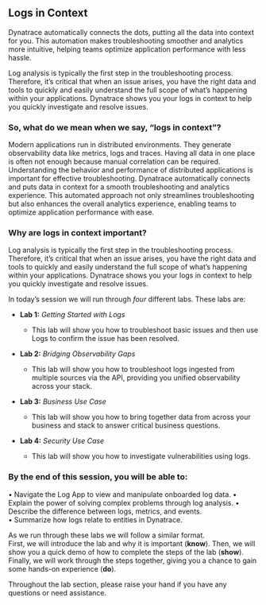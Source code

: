 
## Logs in Context

Dynatrace automatically connects the dots, putting all the data into context for you. This automation makes troubleshooting smoother and analytics more intuitive, helping teams optimize application performance with less hassle.  

Log analysis is typically the first step in the troubleshooting process. Therefore, it’s critical that when an issue arises, you have the right data and tools to quickly and easily understand the full scope of what’s happening within your applications. Dynatrace shows you your logs in context to help you quickly investigate and resolve issues.

### So, what do we mean when we say, “logs in context”?

Modern applications run in distributed environments. They generate observability data like metrics, logs and traces. Having all data in one place is often not enough because manual correlation can be required. Understanding the behavior and performance of distributed applications is important for effective troubleshooting. Dynatrace automatically connects and puts data in context for a smooth troubleshooting and analytics experience. This automated approach not only streamlines troubleshooting but also enhances the overall analytics experience, enabling teams to optimize application performance with ease. 

### Why are logs in context important?

Log analysis is typically the first step in the troubleshooting process. Therefore, it’s critical that when an issue arises, you have the right data and tools to quickly and easily understand the full scope of what’s happening within your applications. Dynatrace shows you your logs in context to help you quickly investigate and resolve issues. 

In today’s session we will run through *four* different labs. These labs are: 

*	**Lab 1:** *Getting Started with Logs*
    - This lab will show you how to troubleshoot basic issues and then use Logs to confirm the issue has been resolved. 

*	**Lab 2:** *Bridging Observability Gaps* 
    - This lab will show you how to troubleshoot logs ingested from multiple sources via the API, providing you unified observability across your stack.

*	**Lab 3:** *Business Use Case*
    - This lab will show you how to bring together data from across your business and stack to answer critical business questions. 

*	**Lab 4:** *Security Use Case* 
    - This lab will show you how to investigate vulnerabilities using logs.  

### By the end of this session, you will be able to: 
•	Navigate the Log App to view and manipulate onboarded log data. 
•	Explain the power of solving complex problems through log analysis. 
•	Describe the difference between logs, metrics, and events.  
•	Summarize how logs relate to entities in Dynatrace. 

As we run through these labs we will follow a similar format.  
First, we will introduce the lab and why it is important (**know**). Then, we will show you a quick demo of how to complete the steps of the lab (**show**). Finally, we will work through the steps together, giving you a chance to gain some hands-on experience (**do**). 

Throughout the lab section, please raise your hand if you have any questions or need assistance. 